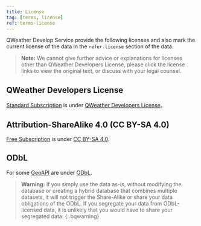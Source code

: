 ```yaml
---
title: License
tag: [terms, license]
ref: terms-license
---
```


QWeather Develop Service provide the following licenses and also mark the current license of the data in the `refer.license` section of the data.

> **Note:** We cannot give further advice or explanations for licenses other than QWeather Developers License, please click the license links to view the original text, or discuss with your legal counsel.

## QWeather Developers License

[Standard Subscription](/en/docs/finance/subscription/#standard-subscription) is under [QWeather Developers License](https://www.qweather.com/terms/developers-license)。

## Attribution-ShareAlike 4.0 (CC BY-SA 4.0)

[Free Subscription](/en/docs/finance/subscription/#free-subscription) is under [CC BY-SA 4.0](https://creativecommons.org/licenses/by-sa/4.0/).

## ODbL

For some [GeoAPI](/en/docs/api/geoapi/) are under [ODbL](https://opendatacommons.org/licenses/odbl/).

> **Warning:** If you simply use the data as-is, without modifying the database or creating a hybrid database that combines multiple datasets, it will not trigger the Share-Alike or share your data obligations of the ODbL. If you segregate your data from ODbL-licensed data, it is unlikely that you would have to share your segregated data.
{:.bqwarning}
